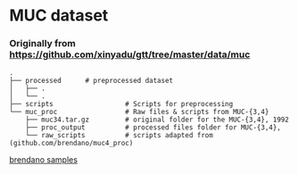 # MUC dataset

### Originally from https://github.com/xinyadu/gtt/tree/master/data/muc
    .
    ├── processed      # preprocessed dataset
    │   ├── .          
    │   └── .           
    ├── scripts                  # Scripts for preprocessing
    └── muc_proc                 # Raw files & scripts from MUC-{3,4}
        ├── muc34.tar.gz		 # original folder for the MUC-{3,4}, 1992
        ├── proc_output			 # processed files folder for MUC-{3,4}, 
        └── raw_scripts			 # scripts adapted from (github.com/brendano/muc4_proc)
        
        
[brendano samples](http://brenocon.com/muc4_proc/samp200.html)
